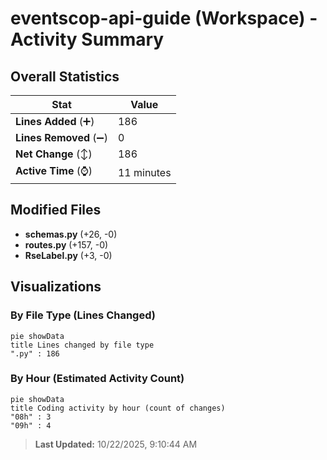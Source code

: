 # eventscop-api-guide (Workspace) - Activity Summary 

## Overall Statistics

| Stat                   | Value                                                             |
| ---------------------- | ----------------------------------------------------------------- |
| **Lines Added** (➕)   | 186                                          |
| **Lines Removed** (➖) | 0                                        |
| **Net Change** (↕)    | 186                |
| **Active Time** (⌚)   | 11 minutes |


## Modified Files
- **schemas.py** (+26, -0)
- **routes.py** (+157, -0)
- **RseLabel.py** (+3, -0)

## Visualizations

### By File Type (Lines Changed)

```mermaid
pie showData
title Lines changed by file type
".py" : 186
```

### By Hour (Estimated Activity Count)

```mermaid
pie showData
title Coding activity by hour (count of changes)
"08h" : 3
"09h" : 4
```


> **Last Updated:** 10/22/2025, 9:10:44 AM